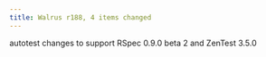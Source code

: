 ```yaml
---
title: Walrus r188, 4 items changed
---
```


autotest changes to support RSpec 0.9.0 beta 2 and ZenTest 3.5.0
